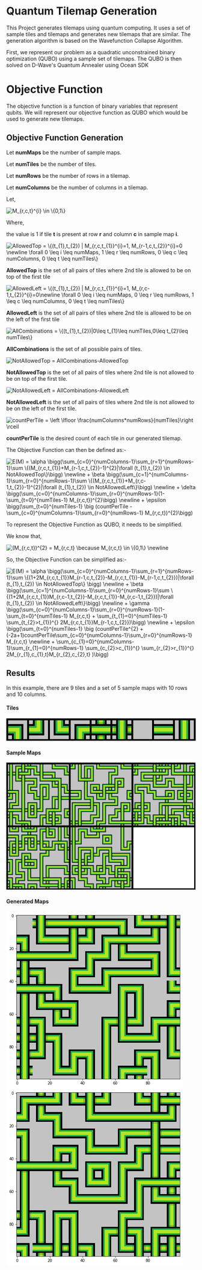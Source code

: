 # Quantum Tilemap Generation

This Project generates tilemaps using quantum computing. It uses a set of sample tiles and tilemaps and generates new tilemaps that are similar. The generation algorithm is based on the Wavefunction Collapse Algorithm.

First, we represent our problem as a quadratic unconstrained binary optimization (QUBO) using a sample set of tilemaps. The QUBO is then solved on D-Wave's Quantum Annealer using Ocean SDK

# Objective Function
The objective function is a function of binary variables that represent qubits. We will represent our objective function as QUBO which would be used to generate new tilemaps.

## Objective Function Generation

Let **numMaps** be the number of sample maps.

Let **numTiles** be the number of tiles.

Let **numRows** be the number of rows in a tilemap.

Let **numColumns** be the number of columns in a tilemap.


Let,

<img src="https://i.upmath.me/svg/M_%7Br%2Cc%2Ct%7D%5E%7Bi%7D%20%5Cin%20%5C%7B0%2C1%5C%7D" alt="M_{r,c,t}^{i} \in \{0,1\}" />

Where,

the value is 1 if tile **t** is present at row **r** and column **c** in sample map **i**.

<img src="https://i.upmath.me/svg/AllowedTop%20%3D%20%5C%7B(t_%7B1%7D%2Ct_%7B2%7D)%20%7C%20M_%7Br%2Cc%2Ct_%7B1%7D%7D%5E%7Bi%7D%3D1%2C%20M_%7Br-1%2Cc%2Ct_%7B2%7D%7D%5E%7Bi%7D%3D0%20%5Cnewline%20%5Cforall%200%20%5Cleq%20i%20%5Cleq%20%20numMaps%2C%0A1%20%5Cleq%20r%20%5Cleq%20%20numRows%2C%0A0%20%5Cleq%20c%20%5Cleq%20%20numColumns%2C%0A0%20%5Cleq%20t%20%5Cleq%20%20numTiles%5C%7D" alt="AllowedTop = \{(t_{1},t_{2}) | M_{r,c,t_{1}}^{i}=1, M_{r-1,c,t_{2}}^{i}=0 \newline \forall 0 \leq i \leq  numMaps,
1 \leq r \leq  numRows,
0 \leq c \leq  numColumns,
0 \leq t \leq  numTiles\}" />

**AllowedTop** is the set of all pairs of tiles where 2nd tile is allowed to be on top of the first tile

<img src="https://i.upmath.me/svg/AllowedLeft%20%3D%20%5C%7B(t_%7B1%7D%2Ct_%7B2%7D)%20%7C%20M_%7Br%2Cc%2Ct_%7B1%7D%7D%5E%7Bi%7D%3D1%2C%20M_%7Br%2Cc-1%2Ct_%7B2%7D%7D%5E%7Bi%7D%3D0%5Cnewline%20%5Cforall%200%20%5Cleq%20i%20%5Cleq%20%20numMaps%2C%0A0%20%5Cleq%20r%20%5Cleq%20%20numRows%2C%0A1%20%5Cleq%20c%20%5Cleq%20%20numColumns%2C%0A0%20%5Cleq%20t%20%5Cleq%20%20numTiles%5C%7D" alt="AllowedLeft = \{(t_{1},t_{2}) | M_{r,c,t_{1}}^{i}=1, M_{r,c-1,t_{2}}^{i}=0\newline \forall 0 \leq i \leq  numMaps,
0 \leq r \leq  numRows,
1 \leq c \leq  numColumns,
0 \leq t \leq  numTiles\}" />

**AllowedLeft** is the set of all pairs of tiles where 2nd tile is allowed to be on the left of the first tile

<img src="https://i.upmath.me/svg/AllCombinations%20%3D%20%5C%7B(t_%7B1%7D%2Ct_%7B2%7D)%7C0%5Cleq%20t_%7B1%7D%5Cleq%20numTiles%2C0%5Cleq%20t_%7B2%7D%5Cleq%20numTiles%5C%7D" alt="AllCombinations = \{(t_{1},t_{2})|0\leq t_{1}\leq numTiles,0\leq t_{2}\leq numTiles\}" />

**AllCombinations** is the set of all possible pairs of tiles.

<img src="https://i.upmath.me/svg/NotAllowedTop%20%3D%20AllCombinations-AllowedTop" alt="NotAllowedTop = AllCombinations-AllowedTop" />

**NotAllowedTop** is the set of all pairs of tiles where 2nd tile is not allowed to be on top of the first tile.

<img src="https://i.upmath.me/svg/NotAllowedLeft%20%3D%20AllCombinations-AllowedLeft" alt="NotAllowedLeft = AllCombinations-AllowedLeft" />

**NotAllowedLeft** is the set of all pairs of tiles where 2nd tile is not allowed to be on the left of the first tile.

<img src="https://i.upmath.me/svg/countPerTile%20%3D%20%5Cleft%20%5Clfloor%20%5Cfrac%7BnumColumns*numRows%7D%7BnumTiles%7D%5Cright%20%5Crceil" alt="countPerTile = \left \lfloor \frac{numColumns*numRows}{numTiles}\right \rceil" />

**countPerTile** is the desired count of each tile in our generated tilemap.

The Objective Function can then be defined as:-

<img src="https://i.upmath.me/svg/E(M)%20%3D%20%5Calpha%20%5Cbigg(%5Csum_%7Bc%3D0%7D%5E%7BnumColumns-1%7D%5Csum_%7Br%3D1%7D%5E%7BnumRows-1%7D%5Csum%20%5C%7B(M_%7Br%2Cc%2Ct_%7B1%7D%7D%2BM_%7Br-1%2Cc%2Ct_%7B2%7D%7D-1)%5E%7B2%7D%7C%5Cforall%20(t_%7B1%7D%2Ct_%7B2%7D)%20%5Cin%20NotAllowedTop%5C%7D%5Cbigg)%0A%5Cnewline%0A%2B%0A%5Cbeta%20%5Cbigg(%5Csum_%7Bc%3D1%7D%5E%7BnumColumns-1%7D%5Csum_%7Br%3D0%7D%5E%7BnumRows-1%7D%5Csum%20%5C%7B(M_%7Br%2Cc%2Ct_%7B1%7D%7D%2BM_%7Br%2Cc-1%2Ct_%7B2%7D%7D-1)%5E%7B2%7D%7C%5Cforall%20(t_%7B1%7D%2Ct_%7B2%7D)%20%5Cin%20NotAllowedLeft%5C%7D%5Cbigg)%0A%5Cnewline%0A%2B%0A%5Cdelta%20%5Cbigg(%5Csum_%7Bc%3D0%7D%5E%7BnumColumns-1%7D%5Csum_%7Br%3D0%7D%5E%7BnumRows-1%7D(1-%5Csum_%7Bt%3D0%7D%5E%7BnumTiles-1%7D%20M_%7Br%2Cc%2Ct%7D)%5E%7B2%7D%5Cbigg)%0A%5Cnewline%0A%2B%0A%5Cepsilon%20%5Cbigg(%5Csum_%7Bt%3D0%7D%5E%7BnumTiles-1%7D%20%5Cbig%20(countPerTile%20-%5Csum_%7Bc%3D0%7D%5E%7BnumColumns-1%7D%5Csum_%7Br%3D0%7D%5E%7BnumRows-1%7D%20M_%7Br%2Cc%2Ct%7D)%5E%7B2%7D%5Cbigg)" alt="E(M) = \alpha \bigg(\sum_{c=0}^{numColumns-1}\sum_{r=1}^{numRows-1}\sum \{(M_{r,c,t_{1}}+M_{r-1,c,t_{2}}-1)^{2}|\forall (t_{1},t_{2}) \in NotAllowedTop\}\bigg)
\newline
+
\beta \bigg(\sum_{c=1}^{numColumns-1}\sum_{r=0}^{numRows-1}\sum \{(M_{r,c,t_{1}}+M_{r,c-1,t_{2}}-1)^{2}|\forall (t_{1},t_{2}) \in NotAllowedLeft\}\bigg)
\newline
+
\delta \bigg(\sum_{c=0}^{numColumns-1}\sum_{r=0}^{numRows-1}(1-\sum_{t=0}^{numTiles-1} M_{r,c,t})^{2}\bigg)
\newline
+
\epsilon \bigg(\sum_{t=0}^{numTiles-1} \big (countPerTile -\sum_{c=0}^{numColumns-1}\sum_{r=0}^{numRows-1} M_{r,c,t})^{2}\bigg)" />

To represent the Objective Function as QUBO, it needs to be simplified.

We know that,

<img src="https://i.upmath.me/svg/(M_%7Br%2Cc%2Ct%7D)%5E%7B2%7D%20%3D%20M_%7Br%2Cc%2Ct%7D%0A%5Cbecause%20M_%7Br%2Cc%2Ct%7D%20%5Cin%20%5C%7B0%2C1%5C%7D%20%5Cnewline" alt="(M_{r,c,t})^{2} = M_{r,c,t}
\because M_{r,c,t} \in \{0,1\} \newline" />

So, the Objective Function can be simplified as:-

<img src="https://i.upmath.me/svg/E(M)%20%3D%20%5Calpha%20%5Cbigg(%5Csum_%7Bc%3D0%7D%5E%7BnumColumns-1%7D%5Csum_%7Br%3D1%7D%5E%7BnumRows-1%7D%5Csum%20%5C%7B(1%2B2M_%7Br%2Cc%2Ct_%7B1%7D%7DM_%7Br-1%2Cc%2Ct_%7B2%7D%7D-M_%7Br%2Cc%2Ct_%7B1%7D%7D-M_%7Br-1%2Cc%2Ct_%7B2%7D%7D)%7C%5Cforall%20(t_%7B1%7D%2Ct_%7B2%7D)%20%5Cin%20NotAllowedTop%5C%7D%20%5Cbigg)%0A%5Cnewline%0A%2B%0A%5Cbeta%20%5Cbigg(%5Csum_%7Bc%3D1%7D%5E%7BnumColumns-1%7D%5Csum_%7Br%3D0%7D%5E%7BnumRows-1%7D%5Csum%20%5C%7B(1%2B2M_%7Br%2Cc%2Ct_%7B1%7D%7DM_%7Br%2Cc-1%2Ct_%7B2%7D%7D-M_%7Br%2Cc%2Ct_%7B1%7D%7D-M_%7Br%2Cc-1%2Ct_%7B2%7D%7D)%7C%5Cforall%20(t_%7B1%7D%2Ct_%7B2%7D)%20%5Cin%20NotAllowedLeft%5C%7D%5Cbigg)%0A%5Cnewline%0A%2B%0A%5Cgamma%20%5Cbigg(%5Csum_%7Bc%3D0%7D%5E%7BnumColumns-1%7D%5Csum_%7Br%3D0%7D%5E%7BnumRows-1%7D(1-%5Csum_%7Bt%3D0%7D%5E%7BnumTiles-1%7D%20M_%7Br%2Cc%2Ct%7D%20%2B%20%5Csum_%7Bt_%7B1%7D%3D0%7D%5E%7BnumTiles-1%7D%20%5Csum_%7Bt_%7B2%7D%3Et_%7B1%7D%7D%5E%7B%7D%202M_%7Br%2Cc%2Ct_%7B1%7D%7DM_%7Br-1%2Cc%2Ct_%7B2%7D%7D)%5Cbigg)%0A%5Cnewline%0A%2B%0A%5Cepsilon%20%5Cbigg(%5Csum_%7Bt%3D0%7D%5E%7BnumTiles-1%7D%20%5Cbig%20(countPerTile%5E%7B2%7D%20%2B%20(-2a%2B1)countPerTile%5Csum_%7Bc%3D0%7D%5E%7BnumColumns-1%7D%5Csum_%7Br%3D0%7D%5E%7BnumRows-1%7D%20M_%7Br%2Cc%2Ct%7D%0A%5Cnewline%0A%2B%0A%5Csum_%7Bc_%7B1%7D%3D0%7D%5E%7BnumColumns-1%7D%5Csum_%7Br_%7B1%7D%3D0%7D%5E%7BnumRows-1%7D%20%5Csum_%7Bc_%7B2%7D%3Ec_%7B1%7D%7D%5E%7B%7D%20%5Csum_%7Br_%7B2%7D%3Er_%7B1%7D%7D%5E%7B%7D%202M_%7Br_%7B1%7D%2Cc_%7B1%7D%2Ct%7DM_%7Br_%7B2%7D%2Cc_%7B2%7D%2Ct%7D%0A)%5Cbigg)" alt="E(M) = \alpha \bigg(\sum_{c=0}^{numColumns-1}\sum_{r=1}^{numRows-1}\sum \{(1+2M_{r,c,t_{1}}M_{r-1,c,t_{2}}-M_{r,c,t_{1}}-M_{r-1,c,t_{2}})|\forall (t_{1},t_{2}) \in NotAllowedTop\} \bigg)
\newline
+
\beta \bigg(\sum_{c=1}^{numColumns-1}\sum_{r=0}^{numRows-1}\sum \{(1+2M_{r,c,t_{1}}M_{r,c-1,t_{2}}-M_{r,c,t_{1}}-M_{r,c-1,t_{2}})|\forall (t_{1},t_{2}) \in NotAllowedLeft\}\bigg)
\newline
+
\gamma \bigg(\sum_{c=0}^{numColumns-1}\sum_{r=0}^{numRows-1}(1-\sum_{t=0}^{numTiles-1} M_{r,c,t} + \sum_{t_{1}=0}^{numTiles-1} \sum_{t_{2}&gt;t_{1}}^{} 2M_{r,c,t_{1}}M_{r-1,c,t_{2}})\bigg)
\newline
+
\epsilon \bigg(\sum_{t=0}^{numTiles-1} \big (countPerTile^{2} + (-2a+1)countPerTile\sum_{c=0}^{numColumns-1}\sum_{r=0}^{numRows-1} M_{r,c,t}
\newline
+
\sum_{c_{1}=0}^{numColumns-1}\sum_{r_{1}=0}^{numRows-1} \sum_{c_{2}&gt;c_{1}}^{} \sum_{r_{2}&gt;r_{1}}^{} 2M_{r_{1},c_{1},t}M_{r_{2},c_{2},t}
)\bigg)" />

## Results

In this example, there are 9 tiles and a set of 5 sample maps with 10 rows and 10 columns.

#### Tiles

<img src="images/allTiles.png"/>

#### Sample Maps

<img src="images/allMaps.png"/>

#### Generated Maps

<img src="images/output 1.png"/>
<img src="images/output 2.png"/>